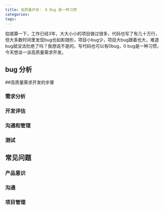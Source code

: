 ```yaml
---
title: 高质量开发： 0 Bug 是一种习惯
categories:
tags:
---
```

掐值算一下，工作已经3年，大大小小的项目做过很多，代码也写了有几十万行，但大多数时间里发现bug也如影随形，项目小bug少，项目大bug跟着也大，难道bug就没法杜绝了吗？我想说不是的，写代码也可以有0bug，0 bug是一种习惯，今天想谈一谈高质量需求开发。


## bug 分析


##高质量需求开发的步骤

### 需求分析

### 开发评估

### 沟通和管理

### 测试

## 常见问题

### 产品意识

### 沟通

### 项目管理